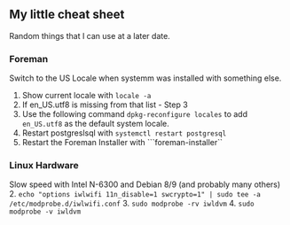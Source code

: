 ## My little cheat sheet

Random things that I can use at a later date.

### Foreman

Switch to the US Locale when systemm was installed with something else.
1. Show current locale with ```locale -a```
2. If en_US.utf8 is missing from that list - Step 3
3. Use the following command ```dpkg-reconfigure locales``` to add ```en_US.utf8``` as the default system locale.
4. Restart postgreslsql with ```systemctl restart postgresql```
5. Restart the Foreman Installer with ```foreman-installer``

### Linux Hardware
Slow speed with Intel N-6300 and Debian 8/9 (and probably many others)
2. ```echo "options iwlwifi 11n_disable=1 swcrypto=1" | sudo tee -a /etc/modprobe.d/iwlwifi.conf```
3. ```sudo modprobe -rv iwldvm```
4. ```sudo modprobe -v iwldvm```

